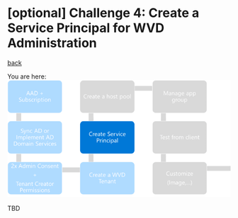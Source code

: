 # [optional] Challenge 4: Create a Service Principal for WVD Administration

[back](../README.md)  
  
You are here:  
![Setup Flow](SetupFlow4.png)

TBD